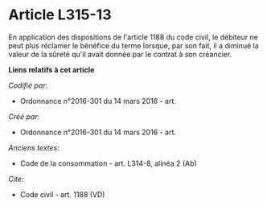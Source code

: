 # Article L315-13

En application des dispositions de l'article 1188 du code civil, le débiteur ne peut plus réclamer le bénéfice du terme
lorsque, par son fait, il a diminué la valeur de la sûreté qu'il avait donnée par le contrat à son créancier.

**Liens relatifs à cet article**

_Codifié par_:

  - Ordonnance n°2016-301 du 14 mars 2016 - art.

_Créé par_:

  - Ordonnance n°2016-301 du 14 mars 2016 - art.

_Anciens textes_:

  - Code de la consommation - art. L314-8, alinéa 2 (Ab)

_Cite_:

  - Code civil - art. 1188 (VD)
